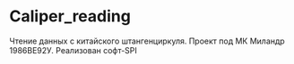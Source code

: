 # Caliper_reading
Чтение данных с китайского штангенциркуля. Проект под МК Миландр 1986ВЕ92У. Реализован софт-SPI
